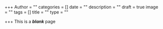 +++
Author = ""
categories = []
date = ""
description = ""
draft = true
image = ""
tags = []
title = ""
type = ""

+++
This is a **_blank_** page